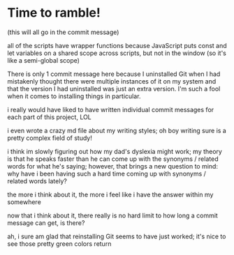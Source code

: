 # Time to ramble!
(this will all go in the commit message)

all of the scripts have wrapper functions because JavaScript puts const and let variables on a shared scope across scripts, but not in the window (so it's like a semi-global scope)

There is only 1 commit message here because I uninstalled Git when I had mistakenly thought there were multiple instances of it on my system and that the version I had uninstalled was just an extra version. I'm such a fool when it comes to installing things in particular.

i really would have liked to have written individual commit messages for each part of this project, LOL

i even wrote a crazy md file about my writing styles; oh boy writing sure is a pretty complex field of study!

i think im slowly figuring out how my dad's dyslexia might work; my theory is that he speaks faster than he can come up with the synonyms / related words for what he's saying; however, that brings a new question to mind: why have i been having such a hard time coming up with synonyms / related words lately?

the more i think about it, the more i feel like i have the answer within my somewhere

now that i think about it, there really is no hard limit to how long a commit message can get, is there?

ah, i sure am glad that reinstalling Git seems to have just worked; it's nice to see those pretty green colors return


